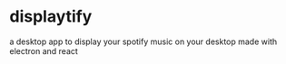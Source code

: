 # displaytify
a desktop app to display your spotify music on your desktop
made with electron and react

